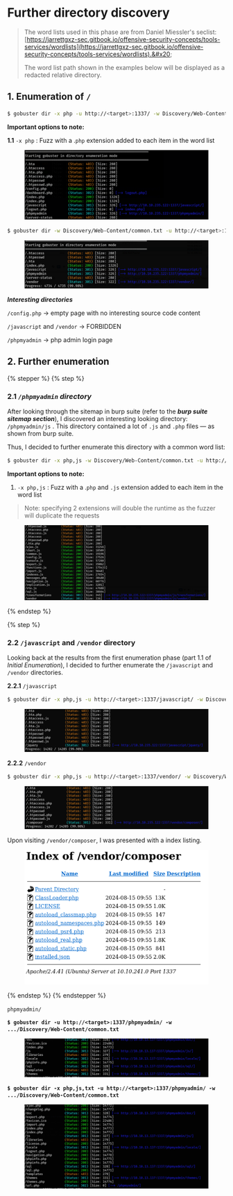 # Further directory discovery

> The word lists used in this phase are from Daniel Miessler's seclist: [https://jarrettgxz-sec.gitbook.io/offensive-security-concepts/tools-services/wordlists](https://jarrettgxz-sec.gitbook.io/offensive-security-concepts/tools-services/wordlists).&#x20;
>
> The word list path shown in the examples below will be displayed as a redacted relative directory.

## 1. Enumeration of `/`

```bash
$ gobuster dir -x php -u http://<target>:1337/ -w Discovery/Web-Content/common.txt
```

**Important options to note:**

**1.1**  `-x php` : Fuzz with a .`php` extension added to each item in the word list&#x20;

<figure><img src="../../../../.gitbook/assets/image (13).png" alt=""><figcaption></figcaption></figure>

```bash
$ gobuster dir -w Discovery/Web-Content/common.txt -u http://<target>:1337/
```

<figure><img src="../../../../.gitbook/assets/image (1) (1) (1).png" alt=""><figcaption></figcaption></figure>

_**Interesting directories**_

`/config.php` -> empty page with no interesting source code content

`/javascript` and `/vendor` -> FORBIDDEN

`/phpmyadmin` -> php admin login page



## 2. Further enumeration

{% stepper %}
{% step %}
### 2.1 _`/phpmyadmin` directory_

After looking through the sitemap in burp suite (refer to the _**burp suite sitemap section**_), I discovered an interesting looking directory: `/phpmyadmin/js` . This directory contained a lot of `.js` and `.php` files — as shown from burp suite.

Thus, I decided to further enumerate this directory with a common word list:

```bash
$ gobuster dir -x php,js -w Discovery/Web-Content/common.txt -u http://<target>:1337/phpmyadmin/js/
```

**Important options to note:**

1. `-x php,js` : Fuzz with a .`php` and `.js` extension added to each item in the word list&#x20;

> Note: specifying 2 extensions will double the runtime as the fuzzer will duplicate the requests

<figure><img src="../../../../.gitbook/assets/image (1) (1).png" alt=""><figcaption></figcaption></figure>
{% endstep %}

{% step %}
### 2.2 `/javascript` and `/vendor` directory

Looking back at the results from the first enumeration phase (part 1.1 of _Initial Enumeration_), I decided to further enumerate the `/javascript` and `/vendor` directories.

**2.2.1**  `/javascript`&#x20;

```bash
$ gobuster dir -x php,js -u http://<target>:1337/javascript/ -w Discovery/Web-Content/common.txt 
```

<figure><img src="../../../../.gitbook/assets/image (15).png" alt=""><figcaption></figcaption></figure>

**2.2.2**  `/vendor`&#x20;

```bash
$ gobuster dir -x php,js -u http://<target>:1337/vendor/ -w Discovery/Web-Content/common.txt 
```

<figure><img src="../../../../.gitbook/assets/image (17).png" alt=""><figcaption></figcaption></figure>

Upon visiting `/vendor/composer`, I was presented with a index listing.&#x20;

<figure><img src="../../../../.gitbook/assets/image (18).png" alt=""><figcaption></figcaption></figure>
{% endstep %}
{% endstepper %}

`phpmyadmin/`

<pre class="language-bash"><code class="lang-bash"><strong>$ gobuster dir -u http://&#x3C;target>:1337/phpmyadmin/ -w .../Discovery/Web-Content/common.txt
</strong></code></pre>

<figure><img src="../../../../.gitbook/assets/image (3).png" alt=""><figcaption></figcaption></figure>

<pre class="language-bash"><code class="lang-bash"><strong>$ gobuster dir -x php,js,txt -u http://&#x3C;target>:1337/phpmyadmin/ -w .../Discovery/Web-Content/common.txt
</strong></code></pre>

<figure><img src="../../../../.gitbook/assets/image (1).png" alt=""><figcaption></figcaption></figure>

